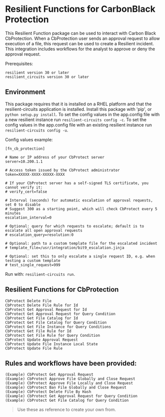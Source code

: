 # Resilient Functions for CarbonBlack Protection

This Resilient Function package can be used to interact with Carbon Black CbProtection.
When a CbProtection user sends an approval request to allow execution of a file,
this request can be used to create a Resilient incident.  This integration includes
workflows for the analyst to approve or deny the approval request.

Prerequisites:

	resilient version 30 or later
	resilient_circuits version 30 or later

## Environment

This package requires that it is installed on a RHEL platform and that the resilient-circuits application is installed.
Install this package with 'pip', or `python setup.py install`.
To set the config values in the app.config file with a new resilient instance run `resilient-circuits config -c`.
To set the config values in the app.config file with an existing resilient instance run `resilient-circuits config -u`.

Config values example:

	[fn_cb_protection]
	
	# Name or IP address of your CbProtect server
	server=10.200.1.1
	
	# Access token issued by the CbProtect administrator
	token=XXXXX-XXXX-XXXXX-XXXX
	
	# If your CbProtect server has a self-signed TLS certificate, you cannot verify it:
	# verify_cert=false
	
	# Interval (seconds) for automatic escalation of approval requests, set 0 to disable
	# Suggest 300 as a starting point, which will check CbProtect every 5 minutes
	escalation_interval=0
	
	# Optional: query for which requests to escalate; default is to escalate all open approval requests
	# escalation_query=resolution:0
	
	# Optional: path to a custom template file for the escalated incident
	# template_file=/usr/integration/bit9_escalation.jinja
	
	# Optional: set this to only escalate a single request ID, e.g. when testing a custom template
	# test_single_request=999


Run with: `resilient-circuits run`.

## Resilient Functions for CbProtection
```
CbProtect Delete File	
CbProtect Delete File Rule for Id
CbProtect Get Approval Request for Id
CbProtect Get Approval Request for Query Condition
CbProtect Get File Catalog for Id
CbProtect Get File Catalog for Query Condition
CbProtect Get File Instance for Query Conditions 
CbProtect Get File Rule for Id
CbProtect Get File Rule for Query Condition
CbProtect Update Approval Request
CbProtect Update File Instance Local State
CbProtect Update File Rule
```
## Rules and workflows have been provided:
```
(Example) CbProtect Get Approval Request
(Example) CbProtect Approve File Globally and Close Request
(Example) CbProtect Approve File Locally and Close Request
(Example) CbProtect Ban File Globally and Close Request
(Example) CbProtect Delete File By Hash
(Example) CbProtect Get Approval Request for Query Condition
(Example) CbProtect Get File Catalog for Query Condition
```
> Use these as reference to create your own from.

